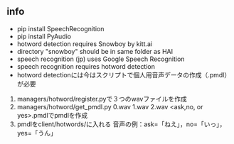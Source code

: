## info
* pip install SpeechRecognition
* pip install PyAudio
* hotword detection requires Snowboy by kitt.ai
 * directory "snowboy" should be in same folder as HAI
* speech recognition (jp) uses Google Speech Recognition
* speech recognition requires hotword detection
* hotword detectionには今はスクリプトで個人用音声データの作成（.pmdl）が必要
1. managers/hotword/register.pyで３つのwavファイルを作成
2. managers/hotword/get_pmdl.py 0.wav 1.wav 2.wav <ask,no, or yes>.pmdlでpmdlを作成
3. pmdlをclient/hotwords/に入れる
音声の例：ask=「ねえ」，no=「いっ」，yes=「うん」
